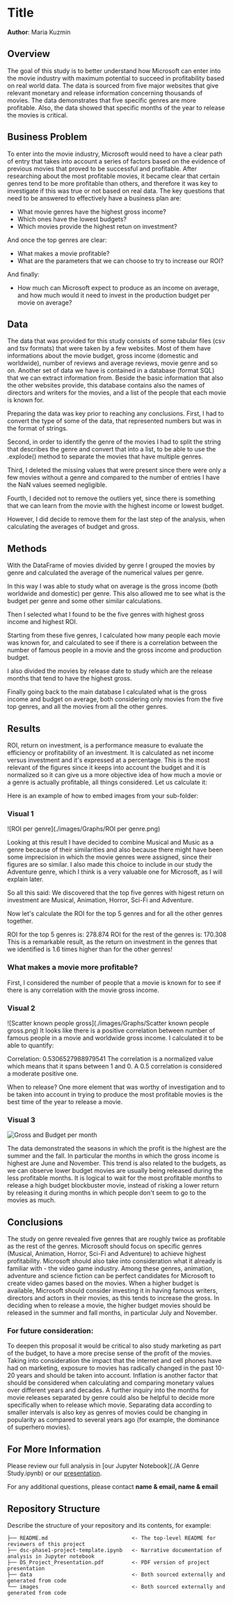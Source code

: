 # Title

**Author**: Maria Kuzmin
## Overview

The goal of this study is to better understand how Microsoft can enter into the movie industry with maximum potential to succeed in profitability based on real world data.
The data is sourced from five major websites that give relevant monetary and release information concerning thousands of movies.
The data demonstrates that five specific genres are more profitable.
Also, the data showed that specific months of the year to release the movies is critical.

## Business Problem

To enter into the movie industry, Microsoft would need to have a clear path of entry that takes into account a series of factors based on the evidence of previous movies that proved to be successful and profitable. After researching about the most profitable movies, it became clear that certain genres tend to be more profitable than others, and therefore it was key to investigate if this was true or not based on real data. The key questions that need to be answered to effectively have a business plan are:

- What movie genres have the highest gross income?
- Which ones have the lowest budgets?
- Which movies provide the highest retun on investment?

And once the top genres are clear:
- What makes a movie profitable?
- What are the parameters that we can choose to try to increase our ROI?

And finally: 
- How much can Microsoft expect to produce as an income on average, and how much would it need to invest in the production budget per movie on average?

## Data

The data that was provided for this study consists of some tabular files (csv and tsv formats) that were taken by a few websites. Most of them have informations about the movie budget, gross income (domestic and worldwide), number of reviews and average reviews, movie genre and so on.
Another set of data we have is contained in a database (format SQL) that we can extract information from.
Beside the basic information that also the other websites provide, this database contains also the names of directors and writers for the movies, and a list of the people that each movie is known for.

Preparing the data was key prior to reaching any conclusions. 
First, I had to convert the type of some of the data, that represented numbers but was in the format of strings. 

Second, in order to identify the genre of the movies I had to split the string that describes the genre and convert that into a list, to be able to use the .explode() method to separate the movies that have multiple genres.

Third, I deleted the missing values that were present since there were only a few movies without a genre and compared to the number of entries I have the NaN values seemed negligible.

Fourth, I decided not to remove the outliers yet, since there is something that we can learn from the movie with the highest income or lowest budget.

However, I did decide to remove them for the last step of the analysis, when calculating the averages of budget and gross.

## Methods

With the DataFrame of movies divided by genre I grouped the movies by genre and calculated the average of the numerical values per genre.

In this way I was able to study what on average is the gross income (both worldwide and domestic) per genre. This also allowed me to see what is the budget per genre and some other similar calculations.

Then I selected what I found to be the five genres with highest gross income and highest ROI.

Starting from these five genres, I calculated how many people each movie was known for, and calculated to see if there is a correlation between the number of famous people in a movie and the gross income and production budget.

I also divided the movies by release date to study which are the release months that tend to have the highest gross.

Finally going back to the main database I calculated what is the gross income and budget on average, both considering only movies from the five top genres, and all the movies from all the other genres.

## Results

ROI, return on investment, is a performance measure to evaluate the efficiency or profitability of an investment. It is calculated as net income versus investment and it's expressed at a percentage. This is the most relevant of the figures since it keeps into account the budget and it is normalized so it can give us a more objective idea of how much a movie or a genre is actually profitable, all things considered. Let us calculate it:

Here is an example of how to embed images from your sub-folder:

### Visual 1
![ROI per genre](./images/Graphs/ROI per genre.png)

Looking at this result I have decided to combine Musical and Music as a genre because of their similarities and also because there might have been some imprecision in which the movie genres were assigned, since their figures are so similar. I also made this choice to include in our study the Adventure genre, which I think is a very valuable one for Microsoft, as I will explain later.

So all this said: We discovered that the top five genres with higest return on investment are Musical, Animation, Horror, Sci-Fi and Adventure.

Now let's calculate the ROI for the top 5 genres and for all the other genres together.

ROI for the top 5 genres is: 278.874 
ROI for the rest of the genres is: 170.308
This is a remarkable result, as the return on investment in the genres that we identified is 1.6 times higher than for the other genres!

### What makes a movie more profitable?
First, I considered the number of people that a movie is known for to see if there is any correlation with the movie gross income.

### Visual 2
![Scatter known people gross](./images/Graphs/Scatter known people gross.png)
It looks like there is a positive correlation between number of famous people in a movie and worldwide gross income.
I calculated it to be able to quantify:

Correlation:  0.5306527988979541
The correlation is a normalized value which means that it spans between 1 and 0.
A 0.5 correlation is considered a moderate positive one.

When to release?
One more element that was worthy of investigation and to be taken into account in trying to produce the most profitable movies is the best time of the year to release a movie.

### Visual 3
![Gross and Budget per month](./images/Blueprint.png)

The data demonstrated the seasons in which the profit is the highest are the summer and the fall. In particular the months in which the gross income is highest are June and November. This trend is also related to the budgets, as we can observe lower budget movies are usually being released during the less profitable months. It is logical to wait for the most profitable months to release a high budget blockbuster movie, instead of risking a lower return by releasing it during months in which people don't seem to go to the movies as much.


## Conclusions
The study on genre revealed five genres that are roughly twice as profitable as the rest of the genres.
Microsoft should focus on specific genres (Musical, Animation, Horror, Sci-Fi and Adventure) to achieve highest profitability.
Microsoft should also take into consideration what it already is familiar with - the video game industry. Among these genres, animation, adventure and science fiction can be perfect candidates for Microsoft to create video games based on the movies.
When a higher budget is available, Microsoft should consider investing it in having famous writers, directors and actors in their movies, as this tends to increase the gross.
In deciding when to release a movie, the higher budget movies should be released in the summer and fall months, in particular July and November.
### For future consideration:
To deepen this proposal it would be critical to also study marketing as part of the budget, to have a more precise sense of the profit of the movies. Taking into consideration the impact that the internet and cell phones have had on marketing, exposure to movies has radically changed in the past 10-20 years and should be taken into account.
Inflation is another factor that should be considered when calculating and comparing monetary values over different years and decades.
A further inquiry into the months for movie releases separated by genre could also be helpful to decide more specifically when to release which movie.
Separating data according to smaller intervals is also key as genres of movies could be changing in popularity as compared to several years ago (for example, the dominance of superhero movies).

## For More Information

Please review our full analysis in [our Jupyter Notebook](./A Genre Study.ipynb) or our [presentation](./DS_Project_Presentation.pdf).

For any additional questions, please contact **name & email, name & email**

## Repository Structure

Describe the structure of your repository and its contents, for example:

```
├── README.md                           <- The top-level README for reviewers of this project
├── dsc-phase1-project-template.ipynb   <- Narrative documentation of analysis in Jupyter notebook
├── DS_Project_Presentation.pdf         <- PDF version of project presentation
├── data                                <- Both sourced externally and generated from code
└── images                              <- Both sourced externally and generated from code
```
